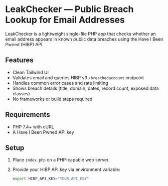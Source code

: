 # LeakChecker — Public Breach Lookup for Email Addresses

LeakChecker is a lightweight single-file PHP app that checks whether an email address appears in known public data breaches using the Have I Been Pwned (HIBP) API.

## Features

- Clean Tailwind UI
- Validates email and queries HIBP v3 `/breachedaccount` endpoint
- Handles common error cases and rate limiting
- Shows breach details (title, domain, dates, record count, exposed data classes)
- No frameworks or build steps required

## Requirements

- PHP 7.4+ with cURL
- A Have I Been Pwned API key

## Setup

1. Place `index.php` on a PHP-capable web server.
2. Provide your HIBP API key via environment variable:

   ```bash
   export HIBP_API_KEY="YOUR_API_KEY"
